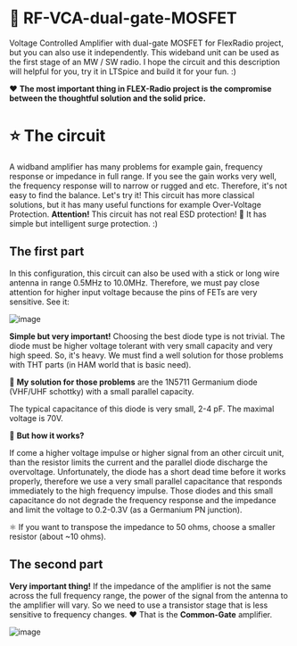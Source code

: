 # 🚀 RF-VCA-dual-gate-MOSFET
Voltage Controlled Amplifier with dual-gate MOSFET for FlexRadio project, but you can also use it independently. This wideband unit can be used as the first stage of an MW / SW radio. I hope the circuit and this description will helpful for you, try it in LTSpice and build it for your fun. :)

❤️ **The most important thing in FLEX-Radio project is the compromise between the thoughtful solution and the solid price.** 

# ⭐ The circuit

A widband amplifier has many problems for example gain, frequency response or impedance in full range. If you see the gain works very well, the frequency response will to narrow or rugged and etc. Therefore, it's not easy to find the balance. Let's try it! This circuit has more classical solutions, but it has many useful functions for example Over-Voltage Protection. **Attention!** This circuit has not real ESD protection! 🥇 It has simple but intelligent surge protection. :)
 
## The first part

In this configuration, this circuit can also be used with a stick or long wire antenna in range 0.5MHz to 10.0MHz. Therefore, we must pay close attention for higher input voltage because the pins of FETs are very sensitive. See it:

![image](https://github.com/user-attachments/assets/869b88dc-ef5f-4f53-b2c9-b8c5a19f63f6)

**Simple but very important!** Choosing the best diode type is not trivial. The diode must be higher voltage tolerant with very small capacity and very high speed. So, it's heavy. We must find a well solution for those problems with THT parts (in HAM world that is basic need). 

🚀 **My solution for those problems** are the 1N5711 Germanium diode (VHF/UHF schottky) with a small parallel capacity. 

The typical capacitance of this diode is very small, 2-4 pF. The maximal voltage is 70V. 

📐 **But how it works?**

If come a higher voltage impulse or higher signal from an other circuit unit, than the resistor limits the current and the parallel diode discharge the overvoltage. Unfortunately, the diode has a short dead time before it works properly, therefore we use a very small parallel capacitance that responds immediately to the high frequency impulse. Those diodes and this small capacitance do not degrade the frequency response and the impedance and limit the voltage to 0.2-0.3V (as a Germanium PN junction).

⚛️ If you want to transpose the impedance to 50 ohms, choose a smaller resistor (about ~10 ohms).

## The second part

**Very important thing!** If the impedance of the amplifier is not the same across the full frequency range, the power of the signal from the antenna to the amplifier will vary. So we need to use a transistor stage that is less sensitive to frequency changes. ❤️ That is the **Common-Gate** amplifier.

![image](https://github.com/user-attachments/assets/1edb7014-1d43-451e-95d0-8a0e5c23d2f7)
